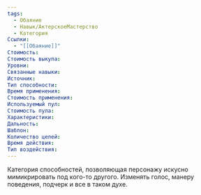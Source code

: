 ```yaml
---
tags:
  - Обаяние
  - Навык/АктерскоеМастерство
  - Категория
Ссылки:
  - "[[Обаяние]]"
Стоимость:
Стоимость выкупа:
Уровни:
Связанные навыки:
Источник:
Тип способности:
Время применения:
Стоимость применения:
Используемый пул:
Стоимость пула:
Характеристики:
Дальность:
Шаблон:
Количество целей:
Время действия:
Тип воздействия:
---
```

Категория способностей, позволяющая персонажу искусно мимикрировать под кого-то другого. Изменять голос, манеру поведения, подчерк и все в таком духе. 